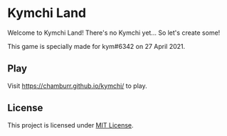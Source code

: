 # Kymchi Land

Welcome to Kymchi Land! There's no Kymchi yet... So let's create some!

This game is specially made for kym#6342 on 27 April 2021.

## Play

Visit https://chamburr.github.io/kymchi/ to play.

## License

This project is licensed under [MIT License](LICENSE).
